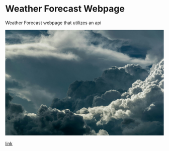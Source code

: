 # Weather Forecast Webpage
Weather Forecast webpage that utilizes an api

![weather](https://github.com/bhsaio145/WeatherForecast/blob/main/weather.jpg)


[link](https://www.iconpacks.net/free-icon-pack/free-black-weather-forecast-icon-pack-202.html)

